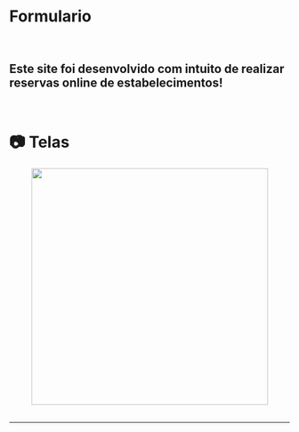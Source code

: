 # Formulario

<br>

<h2> Este site foi desenvolvido com intuito de realizar reservas online de estabelecimentos!</h2>
<br>

# 📷 Telas

<div align="center" >
  <img src="front.png" height="425">
</div>
<br>

---
